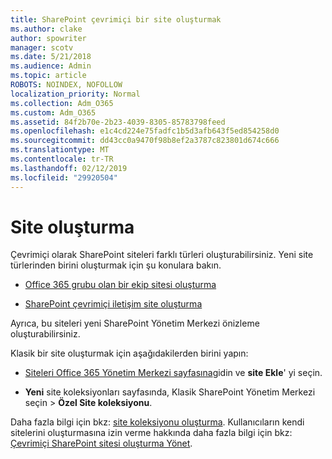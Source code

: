 ```yaml
---
title: SharePoint çevrimiçi bir site oluşturmak
ms.author: clake
author: spowriter
manager: scotv
ms.date: 5/21/2018
ms.audience: Admin
ms.topic: article
ROBOTS: NOINDEX, NOFOLLOW
localization_priority: Normal
ms.collection: Adm_O365
ms.custom: Adm_O365
ms.assetid: 84f2b70e-2b23-4039-8305-85783798feed
ms.openlocfilehash: e1c4cd224e75fadfc1b5d3afb643f5ed854258d0
ms.sourcegitcommit: dd43cc0a9470f98b8ef2a3787c823801d674c666
ms.translationtype: MT
ms.contentlocale: tr-TR
ms.lasthandoff: 02/12/2019
ms.locfileid: "29920504"
---
```

# <a name="create-a-site"></a>Site oluşturma

Çevrimiçi olarak SharePoint siteleri farklı türleri oluşturabilirsiniz. Yeni site türlerinden birini oluşturmak için şu konulara bakın.
  
- [Office 365 grubu olan bir ekip sitesi oluşturma](https://go.microsoft.com/fwlink/?linkid=866292)
    
- [SharePoint çevrimiçi iletişim site oluşturma](https://go.microsoft.com/fwlink/?linkid=866294)
    
Ayrıca, bu siteleri yeni SharePoint Yönetim Merkezi önizleme oluşturabilirsiniz.
  
Klasik bir site oluşturmak için aşağıdakilerden birini yapın:
  
- [Siteleri Office 365 Yönetim Merkezi sayfasına](https://portal.office.com/adminportal/home#/SitesList)gidin ve **site Ekle**' yi seçin.
    
- **Yeni** site koleksiyonları sayfasında, Klasik SharePoint Yönetim Merkezi seçin \> **Özel Site koleksiyonu**.
    
Daha fazla bilgi için bkz: [site koleksiyonu oluşturma](https://go.microsoft.com/fwlink/?linkid=866295). Kullanıcıların kendi sitelerini oluşturmasına izin verme hakkında daha fazla bilgi için bkz: [Çevrimiçi SharePoint sitesi oluşturma Yönet](https://go.microsoft.com/fwlink/?linkid=866296).
  

